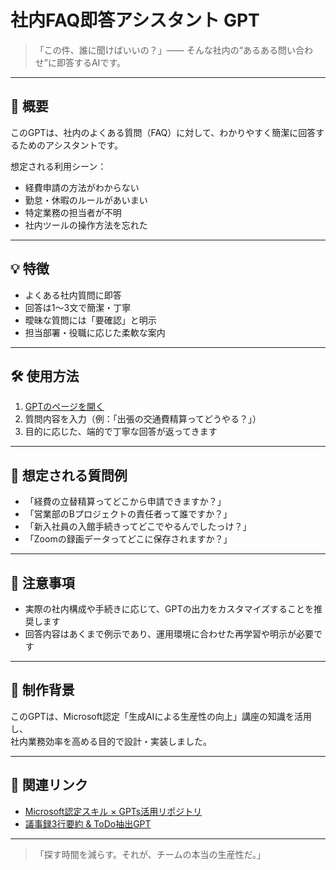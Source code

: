 # 社内FAQ即答アシスタント GPT

> 「この件、誰に聞けばいいの？」—— そんな社内の“あるある問い合わせ”に即答するAIです。

---

## 🎯 概要

このGPTは、社内のよくある質問（FAQ）に対して、わかりやすく簡潔に回答するためのアシスタントです。

想定される利用シーン：

- 経費申請の方法がわからない
- 勤怠・休暇のルールがあいまい
- 特定業務の担当者が不明
- 社内ツールの操作方法を忘れた

---

## 💡 特徴

- よくある社内質問に即答
- 回答は1〜3文で簡潔・丁寧
- 曖昧な質問には「要確認」と明示
- 担当部署・役職に応じた柔軟な案内

---

## 🛠 使用方法

1. [GPTのページを開く](ttps://chatgpt.com/g/g-68a5cf5fc62c81919d198dfa6f0ef496-she-nei-faqji-da-asisutanto-gpt)  
2. 質問内容を入力（例：「出張の交通費精算ってどうやる？」）  
3. 目的に応じた、端的で丁寧な回答が返ってきます

---

## 🧠 想定される質問例

- 「経費の立替精算ってどこから申請できますか？」
- 「営業部のBプロジェクトの責任者って誰ですか？」
- 「新入社員の入館手続きってどこでやるんでしたっけ？」
- 「Zoomの録画データってどこに保存されますか？」

---

## 📌 注意事項

- 実際の社内構成や手続きに応じて、GPTの出力をカスタマイズすることを推奨します
- 回答内容はあくまで例示であり、運用環境に合わせた再学習や明示が必要です

---

## 🧾 制作背景

このGPTは、Microsoft認定「生成AIによる生産性の向上」講座の知識を活用し、  
社内業務効率を高める目的で設計・実装しました。

---

## 📂 関連リンク

- [Microsoft認定スキル × GPTs活用リポジトリ](https://github.com/TomoProgrammingDayori/ai-productivity-cert-practical-output)
- [議事録3行要約 & ToDo抽出GPT](https://chatgpt.com/g/g-68a5cc11df888191b7b07a9da688b741-yi-shi-lu-3xing-yao-yue-todochou-chu-asisutanto)

---

> 「探す時間を減らす。それが、チームの本当の生産性だ。」
